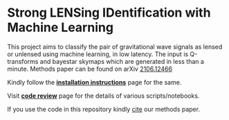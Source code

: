 # Strong LENSing IDentification with Machine Learning

This project aims to classify the pair of gravitational wave signals as lensed or unlensed using machine learning, in low latency. The input is Q-transforms and bayestar skymaps which are generated in less than a minute. Methods paper can be found on arXiv [2106.12466](https://arxiv.org/abs/2106.12466)
 
Kindly follow the **[installation instructions](https://git.ligo.org/srashti.goyal/lensid/-/wikis/Installation-instructions)** page for the same. 

Visit **[code review](https://git.ligo.org/srashti.goyal/lensid/-/wikis/Code-Review)** page for the details of various scripts/notebooks.

If you use the code in this repository kindly [cite](https://journals.aps.org/prd/abstract/10.1103/PhysRevD.104.124057) our methods paper.
